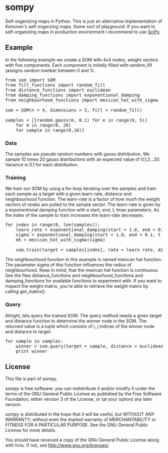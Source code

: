 # sompy

Self-organizing maps in Python. This is just an alternative implementation of Kohonen's self-organzing maps. Some sort of playground. If you want to self-organizing maps in production environment I recommend to use [SciPy](http://www.scipy.org/). 

## Example

In the following example we create a SOM with 4x4 nodes, weight vectors with five components. Each component is initially filled with random_fill (assigns random number between 0 and 1). 

<pre>
from som import SOM
from fill_functions import random_fill
from distance_functions import euclidean
from damping_functions import exponentional_damping
from neighbourhood_functions import mexican_hat_with_sigma

som = SOM(n = 4, dimensions = 5, fill = random_fill)

samples = [[random.gauss(m, 0.1) for e in range(0, 5)] 
    for m in range(0, 20) 
    for sample in range(0,10)]
</pre>

### Data

The samples are pseudo random numbers with gauss distribution. We sample 10 times 20 gauss distributions with an expected value of 0,1,2...20. Variance is 0.1 for each distribution. 

### Training
We train our SOM by using a for-loop iterating over the samples and train each sample as a target with a given learn-rate, distance and neighbourhood function. The learn-rate is a factor of how much the weight vectors of nodes are pulled to the sample vector. The learn-rate is given by a exponentional damping function with a start, end, t, tmax parameters. As the index of the sample to train increases the learn-rate decreases. 

<pre>
for index in range(0, len(samples)):
    learn_rate = exponentional_damping(start = 1.0, end = 0.1, t = float(index), tmax = len(samples)) 
    sigma = exponentional_damping(start = 1.0, end = 0.1, t = float(index), tmax = len(samples))
    mh = mexican_hat_with_sigma(sigma)

    som.train(target = samples[index], rate = learn_rate, distance = euclidean, nf = mh)
</pre>

The neighbourhood function in this example is named mexican hat function. The parameter sigma of this function influences the radius of neighbourhood. Keep in mind, that the mexican hat function is continuous. See the files distance_functions and neighbourhood_functions and damping_functions for available functions to experiment with. If you want to inspect the weight matrix, you're able to retrieve the weight matrix by calling get_matrix().

### Query

Allright, lets query the trained SOM. The query method needs a given target and distance function to determine the winner node in the SOM. The returned value is a tuple which consists of i, j indices of the winner node and distance to target.

<pre>
for sample in samples:
    winner = som.query(target = sample, distance = euclidean)
    print winner
</pre>

## License 

This file is part of sompy.

sompy is free software: you can redistribute it and/or modify
it under the terms of the GNU General Public License as published by
the Free Software Foundation, either version 3 of the License, or
(at your option) any later version.

sompy is distributed in the hope that it will be useful,
but WITHOUT ANY WARRANTY; without even the implied warranty of
MERCHANTABILITY or FITNESS FOR A PARTICULAR PURPOSE.  See the
GNU General Public License for more details.

You should have received a copy of the GNU General Public License
along with hclu.  If not, see <http://www.gnu.org/licenses/>.


